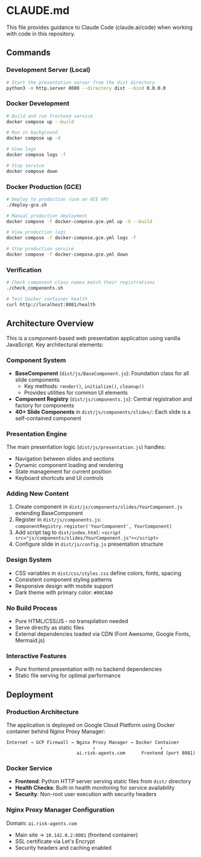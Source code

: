 # CLAUDE.md

This file provides guidance to Claude Code (claude.ai/code) when working with code in this repository.

## Commands

### Development Server (Local)
```bash
# Start the presentation server from the dist directory
python3 -m http.server 8080 --directory dist --bind 0.0.0.0
```


### Docker Development
```bash
# Build and run frontend service
docker compose up --build

# Run in background
docker compose up -d

# View logs
docker compose logs -f

# Stop service
docker compose down
```

### Docker Production (GCE)
```bash
# Deploy to production (use on GCE VM)
./deploy-gce.sh

# Manual production deployment
docker compose -f docker-compose.gce.yml up -d --build

# View production logs
docker compose -f docker-compose.gce.yml logs -f

# Stop production service
docker compose -f docker-compose.gce.yml down
```

### Verification
```bash
# Check component class names match their registrations
./check_components.sh

# Test Docker container health
curl http://localhost:8081/health
```

## Architecture Overview

This is a component-based web presentation application using vanilla JavaScript. Key architectural elements:

### Component System
- **BaseComponent** (`dist/js/BaseComponent.js`): Foundation class for all slide components
  - Key methods: `render()`, `initialize()`, `cleanup()`
  - Provides utilities for common UI elements
- **Component Registry** (`dist/js/components.js`): Central registration and factory for components
- **40+ Slide Components** in `dist/js/components/slides/`: Each slide is a self-contained component

### Presentation Engine
The main presentation logic (`dist/js/presentation.js`) handles:
- Navigation between slides and sections
- Dynamic component loading and rendering
- State management for current position
- Keyboard shortcuts and UI controls

### Adding New Content
1. Create component in `dist/js/components/slides/YourComponent.js` extending BaseComponent
2. Register in `dist/js/components.js`: `componentRegistry.register('YourComponent', YourComponent)`
3. Add script tag to `dist/index.html`: `<script src="js/components/slides/YourComponent.js"></script>`
4. Configure slide in `dist/js/config.js` presentation structure

### Design System
- CSS variables in `dist/css/styles.css` define colors, fonts, spacing
- Consistent component styling patterns
- Responsive design with mobile support
- Dark theme with primary color: `#00C8A0`

### No Build Process
- Pure HTML/CSS/JS - no transpilation needed
- Serve directly as static files
- External dependencies loaded via CDN (Font Awesome, Google Fonts, Mermaid.js)

### Interactive Features
- Pure frontend presentation with no backend dependencies
- Static file serving for optimal performance

## Deployment

### Production Architecture
The application is deployed on Google Cloud Platform using Docker container behind Nginx Proxy Manager:

```
Internet → GCP Firewall → Nginx Proxy Manager → Docker Container
                                ↓                        ↓
                          ai.risk-agents.com      Frontend (port 8081)
```

### Docker Service
- **Frontend**: Python HTTP server serving static files from `dist/` directory
- **Health Checks**: Built-in health monitoring for service availability
- **Security**: Non-root user execution with security headers

### Nginx Proxy Manager Configuration
Domain: `ai.risk-agents.com`
- Main site → `10.142.0.2:8081` (frontend container)
- SSL certificate via Let's Encrypt
- Security headers and caching enabled